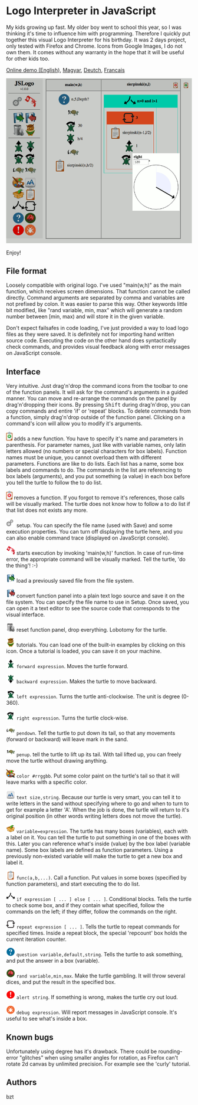 Logo Interpreter in JavaScript
==============================

My kids growing up fast. My older boy went to school this year, so I was thinking it's time to influence him with programming.
Therefore I quickly put together this visual Logo Interpreter for his birthday. It was 2 days project, only tested with Firefox and Chrome.
Icons from Google Images, I do not own them. It comes without any warranty in the hope that it will be useful for other kids too.

[Online demo (English)](https://bztsrc.github.io/jslogo/), [Magyar](https://bztsrc.github.io/jslogo/index.html?lang=hu), [Deutch](https://bztsrc.github.io/jslogo/index.html?lang=de), [Francais](https://bztsrc.github.io/jslogo/index.html?lang=fr)

<img src='screenshot.png'>

Enjoy!

File format
-----------

Loosely compatible with original logo. I've used "main(w,h)" as the main function, which receives screen dimensions. That function
cannot be called directly. Command arguments are separated by comma and variables are not prefixed by colon. It was easier to parse this way. Other keywords little bit modified, like "rand variable, min, max" which will generate a random number between [min, max) and will store it in the given variable.

Don't expect failsafes in code loading, I've just provided a way to load logo files as they were saved.
It is definitely not for importing hand written source code. Executing the code on the other hand does syntactically check commands, and provides visual feedback along with error messages on JavaScript console.

Interface
---------

Very intuitive. Just drag'n'drop the command icons from the toolbar to one of the function panels. It will ask for the command's 
arguments in a guided manner. You can move and re-arrange the commands on the panel by drag'n'dropping their icons. By pressing
<kbd>Shift</kbd> during drag'n'drop, you can copy commands and entire 'if' or 'repeat' blocks. To delete commands from a function, simply drag'n'drop outside of the function panel. Clicking on a command's icon will allow you to modify it's arguments.

<img src='images/jslogo/addfunc.png' height='24'> adds a new function. You have to specify it's name and parameters in parenthesis.
For parameter names, just like with variable names, only latin letters allowed (no numbers or special characters for box labels). Function names must be unique, you cannot overload them with different parameters. Functions are like to do lists. Each list has a name, some box labels and commands to do. The commands in the list are referencing to box labels (arguments), and you put something (a value) in each box before you tell the turtle to follow the to do list.

<img src='images/jslogo/delfunc.png' height='24'> removes a function. If you forgot to remove it's references, those calls will be visually marked. The turtle does not know how to follow a to do list if that list does not exists any more.

<img src='images/jslogo/setup.png' height='24'> setup. You can specify the file name (used with Save) and some execution properties. You can turn off displaying the turtle here, and you can also enable command trace (displayed on JavaScript console).

<img src='images/jslogo/play.png' height='24'> starts execution by invoking 'main(w,h)' function. In case of run-time error, the appropriate command will be visually marked. Tell the turtle, 'do the thing'! :-)

<img src='images/jslogo/load.png' height='24'> load a previously saved file from the file system.

<img src='images/jslogo/save.png' height='24'> convert function panel into a plain text logo source and save it on the file system. You can specify the file name to use in Setup. Once saved, you can open it a text editor to see the source code that corresponds to the visual interface.

<img src='images/jslogo/trash.png' height='24'> reset function panel, drop everything. Lobotomy for the turtle.

<img src='images/jslogo/tutorials.png' height='24'> tutorials. You can load one of the built-in examples by clicking on this icon. Once a tutorial is loaded, you can save it on your machine.

<img src='images/jslogo/forward.png' height='24'> `forward expression`. Moves the turtle forward.

<img src='images/jslogo/backward.png' height='24'> `backward expression`. Makes the turtle to move backward.

<img src='images/jslogo/left.png' height='24'> `left expression`. Turns the turtle anti-clockwise. The unit is degree (0-360).

<img src='images/jslogo/right.png' height='24'> `right expression`. Turns the turtle clock-wise.

<img src='images/jslogo/pendown.png' height='24'> `pendown`. Tell the turtle to put down its tail, so that any movements (forward or backward) will leave mark in the sand.

<img src='images/jslogo/penup.png' height='24'> `penup`. tell the turtle to lift up its tail. With tail lifted up, you can freely move the turtle without drawing anything.

<img src='images/jslogo/color.png' height='24'> `color #rrggbb`. Put some color paint on the turtle's tail so that it will leave marks with a specific color.

<img src='images/jslogo/text.png' height='24'> `text size,string`. Because our turtle is very smart, you can tell it to write letters in the sand without specifying where to go and when to turn to get for example a letter 'A'. When the job is done, the turtle will return to it's original position (in other words writing letters does not move the turtle).

<img src='images/jslogo/let.png' height='24'> `variable=expression`. The turtle has many boxes (variables), each with a label on it. You can tell the turtle to put something in one of the boxes with this. Later you can reference what's inside (value) by the box label (variable name). Some box labels are defined as function parameters. Using a previously non-existed variable will make the turtle to get a new box and label it.

<img src='images/jslogo/call.png' height='24'> `func(a,b,...)`. Call a function. Put values in some boxes (specified by function parameters), and start executing the to do list.

<img src='images/jslogo/if.png' height='24'> `if expression [ ... ] else [ ... ]`. Conditional blocks. Tells the turtle to check some box, and if they contain what specified, follow the commands on the left; if they differ, follow the commands on the right.

<img src='images/jslogo/repeat.png' height='24'> `repeat expression [ ... ]`. Tells the turtle to repeat commands for specified times. Inside a repeat block, the special 'repcount' box holds the current iteration counter.

<img src='images/jslogo/question.png' height='24'> `question variable,default,string`. Tells the turtle to ask something, and put the answer in a box (variable).

<img src='images/jslogo/rand.png' height='24'> `rand variable,min,max`. Make the turtle gambling. It will throw several dices, and put the result in the specified box.

<img src='images/jslogo/alert.png' height='24'> `alert string`. If something is wrong, makes the turtle cry out loud.

<img src='images/jslogo/debug.png' height='24'> `debug expression`. Will report messages in JavaScript console. It's useful to see what's inside a box.

Known bugs
----------

Unfortunately using degree has it's drawback. There could be rounding-error "glitches" when using smaller angles for rotation, as Firefox can't rotate 2d canvas by unlimited precision. For example see the 'curly' tutorial.

Authors
-------

bzt
